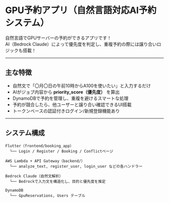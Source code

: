 # GPU予約アプリ（自然言語対応AI予約システム）

自然言語でGPUサーバーの予約ができるアプリです！  
AI（Bedrock Claude）によって優先度を判定し、重複予約の際には譲り合いロジックも搭載！

---

## 主な特徴

- 自然文で「〇月〇日の午前10時からA100を使いたい」と入力するだけ
- AIがジョブ内容から **priority_score（優先度）** を算出
- DynamoDBで予約を管理し、重複を避けるスマートな処理
- 予約が競合したら、他ユーザーと譲り合い確認できるUI搭載
- トークンベースの認証付きログイン/新規登録機能あり

---

## システム構成

```plaintext
Flutter（frontend/booking_app）  
  └── Login / Register / Booking / Conflictページ

AWS Lambda + API Gateway（backend/）  
  └── analyze_text, register_user, login_user などの各ハンドラー

Bedrock Claude（自然文解析）
  └── Bedrockで入力文を構造化し、目的と優先度を推定

DynamoDB
  └── GpuReservations, Users テーブル
